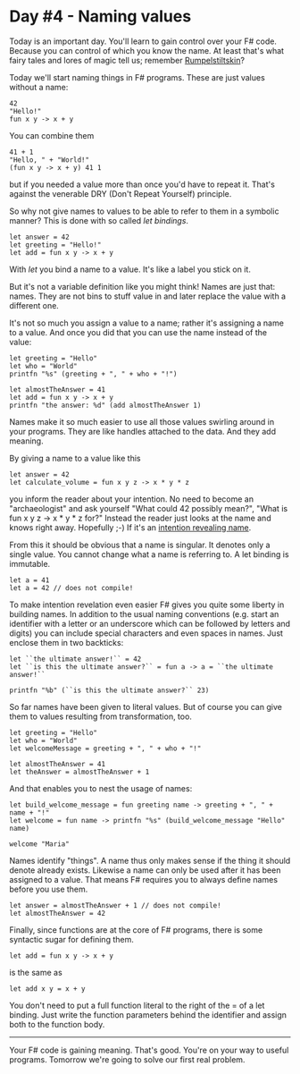 # Day #4 - Naming values
Today is an important day. You'll learn to gain control over your F# code. Because you can control of which you know the name. At least that's what fairy tales and lores of magic tell us; remember [Rumpelstiltskin](http://www.eastoftheweb.com/short-stories/UBooks/Rum.shtml)?

Today we'll start naming things in F# programs. These are just values without a name:

```
42
"Hello!"
fun x y -> x + y
```

You can combine them

```
41 + 1
"Hello, " + "World!"
(fun x y -> x + y) 41 1
```

but if you needed a value more than once you'd have to repeat it. That's against the venerable DRY (Don't Repeat Yourself) principle.

So why not give names to values to be able to refer to them in a symbolic manner? This is done with so called _let bindings_.

```
let answer = 42
let greeting = "Hello!"
let add = fun x y -> x + y
```

With _let_ you bind a name to a value. It's like a label you stick on it.

But it's not a variable definition like you might think! Names are just that: names. They are not bins to stuff value in and later replace the value with a different one.

It's not so much you assign a value to a name; rather it's assigning a name to a value. And once you did that you can use the name instead of the value:

```
let greeting = "Hello"
let who = "World"
printfn "%s" (greeting + ", " + who + "!")

let almostTheAnswer = 41
let add = fun x y -> x + y
printfn "the answer: %d" (add almostTheAnswer 1)
```

Names make it so much easier to use all those values swirling around in your programs. They are like handles attached to the data. And they add meaning.

By giving a name to a value like this

```
let answer = 42
let calculate_volume = fun x y z -> x * y * z
```

you inform the reader about your intention. No need to become an "archaeologist" and ask yourself "What could 42 possibly mean?", "What is fun x y z -> x * y * z for?" Instead the reader just looks at the name and knows right away. Hopefully ;-) If it's an [intention revealing name](http://c2.com/cgi/wiki?IntentionRevealingNames).

From this it should be obvious that a name is singular. It denotes only a single value. You cannot change what a name is referring to. A let binding is immutable.

```
let a = 41
let a = 42 // does not compile!
```

To make intention revelation even easier F# gives you quite some liberty in building names. In addition to the usual naming conventions (e.g. start an identifier with a letter or an underscore which can be followed by letters and digits) you can include special characters and even spaces in names. Just enclose them in two backticks:

```
let ``the ultimate answer!`` = 42
let ``is this the ultimate answer?`` = fun a -> a = ``the ultimate answer!``

printfn "%b" (``is this the ultimate answer?`` 23)
```

So far names have been given to literal values. But of course you can give them to values resulting from transformation, too.

```
let greeting = "Hello"
let who = "World"
let welcomeMessage = greeting + ", " + who + "!"

let almostTheAnswer = 41
let theAnswer = almostTheAnswer + 1
```

And that enables you to nest the usage of names:

```
let build_welcome_message = fun greeting name -> greeting + ", " + name + "!"
let welcome = fun name -> printfn "%s" (build_welcome_message "Hello" name)

welcome "Maria"
```

Names identify "things". A name thus only makes sense if the thing it should denote already exists. Likewise a name can only be used after it has been assigned to a value. That means F# requires you to always define names before you use them.

```
let answer = almostTheAnswer + 1 // does not compile!
let almostTheAnswer = 42
```

Finally, since functions are at the core of F# programs, there is some syntactic sugar for defining them.

```
let add = fun x y -> x + y
```

is the same as

```
let add x y = x + y
```

You don't need to put a full function literal to the right of the = of a let binding. Just write the function parameters behind the identifier and assign both to the function body.

***

Your F# code is gaining meaning. That's good. You're on your way to useful programs. Tomorrow we're going to solve our first real problem.